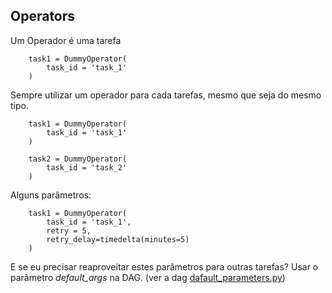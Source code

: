 ## Operators

Um Operador é uma tarefa

        task1 = DummyOperator(
            task_id = 'task_1'
        )

Sempre utilizar um operador para cada tarefas, mesmo que seja do mesmo tipo.

        task1 = DummyOperator(
            task_id = 'task_1'
        )

        task2 = DummyOperator(
            task_id = 'task_2'
        )

Alguns parâmetros:

        task1 = DummyOperator(
            task_id = 'task_1',
            retry = 5,
            retry_delay=timedelta(minutes=5)
        )

E se eu precisar reaproveitar estes parâmetros para outras tarefas?
Usar o parâmetro *default_args* na DAG. 
(ver a dag [dafault_parameters.py](./dags/dafault_parameters.py))

